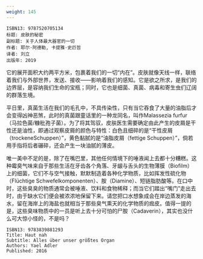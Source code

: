```yaml
---
weight: 145
---
```

```
ISBN13: 9787520705134
标题: 皮肤的秘密
副标题: 关于人体最大器官的一切
作者: 耶尔·阿德勒, 卡提雅·史匹哲
译者: 刘立
出版年: 2019
```

它的展开面积大约两平方米，包裹着我们的一切“内在”。皮肤就像天线一样，联络着我们与外部世界，发送、接收——影响着我们的感知。它是欲之所求，是我们的边界层，是容纳我们生命的宝瓶；同时，它也是细菌、真菌、病毒和寄生虫们辽阔的群落生境。

平日里，真菌生活在我们的毛孔中，不具传染性，只有当它吞食了大量的油脂后才会变得凶神恶煞，此时的真菌跟童话里的一种龙同名，叫作Malassezia furfur（马拉色菌/糠秕孢子菌）。为了将其驾驭，皮肤医生需要确定由此产生的皮屑是干性还是油性，即通过观察皮屑的颜色与特性：白色且细碎的是“干性皮屑（trockeneSchuppen）”，黄色黏腻的是“油脂皮屑（fettige Schuppen）”，倘若用手指将后者碾碎，还会产生一块油腻的薄皮。

唯一美中不足的是，除了在嘴巴里，其他任何情境下的唾液闻上去都十分糟糕。这种霉臭气味来自于那些生活在牙齿各个角落、牙龈与舌头的生物薄膜（Biofilm）上的细菌，它们不与空气接触，默默制造着各种化学物质，比如挥发性硫化物（Flüchtige Schwefelkomponenten）、胺（Diamine）、短链脂肪酸等。在口中时，这些臭臭的物质通常会被唾液、饮料和食物稀释；而当它们踏出“嘴门”走出去时，由于缺水它们便会被浓浓地保留下来。请您把口水想象成会在岸边蒸发的海水，留在海岸上的海盐也就相当于那些臭气熏天的化学物质的痂皮。值得一提的是，这些臭味物质中的一员是听上去十分可怕的尸胺（Cadaverin），其实也没什么可大惊小怪的，不是吗？

```
ISBN13: 9783839881293
Title: Haut nah
Subtitle: Alles über unser größtes Organ
Authors: Yael Adler
Published: 2016
```
